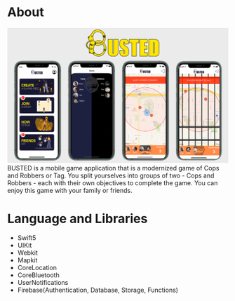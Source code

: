 # About
![alt text](https://github.com/Shoko75/portfolio/blob/master/img/details/Banner_Busted.png "main pic")
BUSTED is a mobile game application that is a modernized game of Cops and Robbers or Tag. You split yourselves into groups of two - Cops and Robbers - each with their own objectives to complete the game. You can enjoy this game with your family or friends.

# Language and Libraries
- Swift5
- UIKit
- Webkit
- Mapkit
- CoreLocation
- CoreBluetooth
- UserNotifications
- Firebase(Authentication, Database, Storage, Functions)

